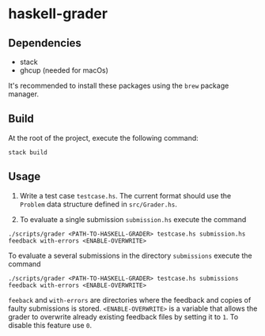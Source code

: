 # haskell-grader

## Dependencies

- stack
- ghcup (needed for macOs)

It's recommended to install these packages using the `brew` package manager.

## Build

At the root of the project, execute the following command:
```
stack build
```

## Usage

1. Write a test case `testcase.hs`. The current format should use the `Problem` data structure 
defined in `src/Grader.hs`.

2. To evaluate a single submission `submission.hs` execute the command
```
./scripts/grader <PATH-TO-HASKELL-GRADER> testcase.hs submission.hs feedback with-errors <ENABLE-OVERWRITE>
```

To evaluate a several submissions in the directory `submissions` execute the command
```
./scripts/grader <PATH-TO-HASKELL-GRADER> testcase.hs submissions feedback with-errors <ENABLE-OVERWRITE>
```

`feeback` and `with-errors` are directories where the feedback and copies of faulty submissions 
is stored. `<ENABLE-OVERWRITE>` is a variable that allows the grader to overwrite already existing feedback files by setting it to `1`. To disable this feature use `0`.
